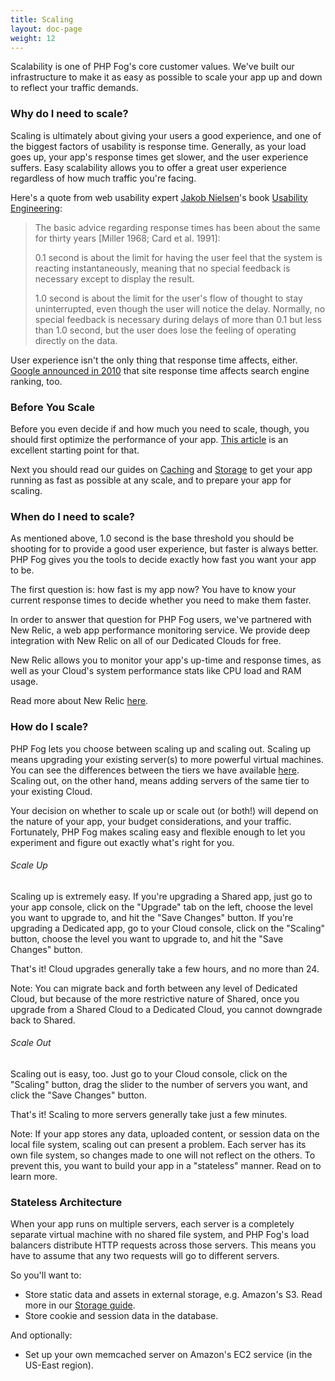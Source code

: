 ```yaml
---
title: Scaling
layout: doc-page
weight: 12
---
```


Scalability is one of PHP Fog's core customer values. We've built our infrastructure to make it as easy as possible to scale your app up and down to reflect your traffic demands. 

### Why do I need to scale?

Scaling is ultimately about giving your users a good experience, and one of the biggest factors of usability is response time. Generally, as your load goes up, your app's response times get slower, and the user experience suffers. Easy scalability allows you to offer a great user experience regardless of how much traffic you're facing. 

Here's a quote from web usability expert [Jakob Nielsen](http://www.useit.com/jakob/)'s book [Usability Engineering](http://www.amazon.com/exec/obidos/ASIN/0125184069/ref=nosim/useitcomusablein):

> The basic advice regarding response times has been about the same for thirty years [Miller 1968; Card et al. 1991]:
> 
> 0.1 second is about the limit for having the user feel that the system is reacting instantaneously, meaning that no special feedback is necessary except to display the result.
>
> 1.0 second is about the limit for the user's flow of thought to stay uninterrupted, even though the user will notice the delay. Normally, no special feedback is necessary during delays of more than 0.1 but less than 1.0 second, but the user does lose the feeling of operating directly on the data.

User experience isn't the only thing that response time affects, either. [Google announced in 2010](http://googlewebmastercentral.blogspot.com/2010/04/using-site-speed-in-web-search-ranking.html) that site response time affects search engine ranking, too. 

### Before You Scale

Before you even decide if and how much you need to scale, though, you should first optimize the performance of your app. [This article](http://developer.yahoo.com/performance/rules.html) is an excellent starting point for that.

Next you should read our guides on [Caching](/best-practices/caching) and [Storage](/best-practice/storage) to get your app running as fast as possible at any scale, and to prepare your app for scaling. 

### When do I need to scale? 

As mentioned above, 1.0 second is the base threshold you should be shooting for to provide a good user experience, but faster is always better. PHP Fog gives you the tools to decide exactly how fast you want your app to be. 

The first question is: how fast is my app now? You have to know your current response times to decide whether you need to make them faster.

In order to answer that question for PHP Fog users, we've partnered with New Relic, a web app performance monitoring service. We provide deep integration with New Relic on all of our Dedicated Clouds for free. 

New Relic allows you to monitor your app's up-time and response times, as well as your Cloud's system performance stats like CPU load and RAM usage. 

Read more about New Relic [here](/add-ons/newrelic).

### How do I scale? 

PHP Fog lets you choose between scaling up and scaling out. Scaling up means upgrading your existing server(s) to more powerful virtual machines. You can see the differences between the tiers we have available [here](https://phpfog.com/pricing). Scaling out, on the other hand, means adding servers of the same tier to your existing Cloud. 

Your decision on whether to scale up or scale out (or both!) will depend on the nature of your app, your budget considerations, and your traffic. Fortunately, PHP Fog makes scaling easy and flexible enough to let you experiment and figure out exactly what's right for you. 

###### Scale Up

Scaling up is extremely easy. If you're upgrading a Shared app, just go to your app console, click on the "Upgrade" tab on the left, choose the level you want to upgrade to, and hit the "Save Changes" button. If you're upgrading a Dedicated app, go to your Cloud console, click on the "Scaling" button, choose the level you want to upgrade to, and hit the "Save Changes" button. 

That's it! Cloud upgrades generally take a few hours, and no more than 24. 

Note: You can migrate back and forth between any level of Dedicated Cloud, but because of the more restrictive nature of Shared, once you upgrade from a Shared Cloud to a Dedicated Cloud, you cannot downgrade back to Shared. 

###### Scale Out

Scaling out is easy, too. Just go to your Cloud console, click on the "Scaling" button, drag the slider to the number of servers you want, and click the "Save Changes" button. 

That's it! Scaling to more servers generally take just a few minutes. 

Note: If your app stores any data, uploaded content, or session data on the local file system, scaling out can present a problem. Each server has its own file system, so changes made to one will not reflect on the others. To prevent this, you want to build your app in a "stateless" manner. Read on to learn more.

### Stateless Architecture

When your app runs on multiple servers, each server is a completely separate virtual machine with no shared file system, and PHP Fog's load balancers distribute HTTP requests across those servers. This means you have to assume that any two requests will go to different servers.

So you'll want to:

* Store static data and assets in external storage, e.g. Amazon's S3. Read more in our [Storage guide](/best-practices/storage).
* Store cookie and session data in the database. 

And optionally: 

* Set up your own memcached server on Amazon's EC2 service (in the US-East region). 
